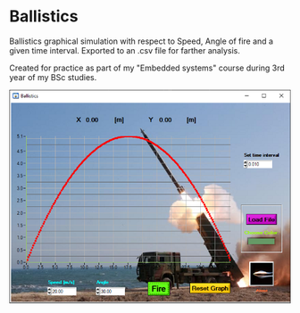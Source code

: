 # Ballistics
Ballistics graphical simulation with respect to Speed, Angle of fire and a given time interval.
Exported to an .csv file for farther analysis.

Created for practice as part of my "Embedded systems" course during 3rd year of my BSc studies.

![Screenshot](bal.png)

